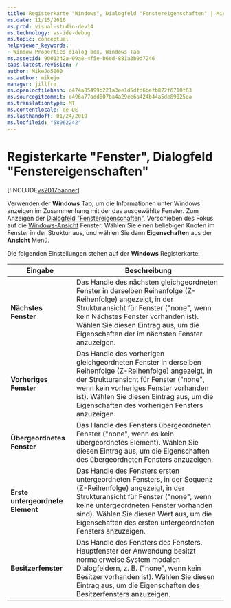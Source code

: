 ```yaml
---
title: Registerkarte "Windows", Dialogfeld "Fenstereigenschaften" | Microsoft-Dokumentation
ms.date: 11/15/2016
ms.prod: visual-studio-dev14
ms.technology: vs-ide-debug
ms.topic: conceptual
helpviewer_keywords:
- Window Properties dialog box, Windows Tab
ms.assetid: 9001342a-09a8-4f5e-b6ed-881a3b9d7246
caps.latest.revision: 7
author: MikeJo5000
ms.author: mikejo
manager: jillfra
ms.openlocfilehash: c474a85499b221a3ee1d5dfd6befb872f6710f63
ms.sourcegitcommit: c496a77add807ba4a29ee6a424b44a5de89025ea
ms.translationtype: MT
ms.contentlocale: de-DE
ms.lasthandoff: 01/24/2019
ms.locfileid: "58962242"
---
```

# <a name="windows-tab-window-properties-dialog-box"></a>Registerkarte "Fenster", Dialogfeld "Fenstereigenschaften"
[!INCLUDE[vs2017banner](../includes/vs2017banner.md)]

Verwenden der **Windows** Tab, um die Informationen unter Windows anzeigen im Zusammenhang mit der das ausgewählte Fenster. Zum Anzeigen der [Dialogfeld "Fenstereigenschaften"](../debugger/window-properties-dialog-box.md), Verschieben des Fokus auf die [Windows-Ansicht](../debugger/windows-view.md) Fenster. Wählen Sie einen beliebigen Knoten im Fenster in der Struktur aus, und wählen Sie dann **Eigenschaften** aus der **Ansicht** Menü.  
  
 Die folgenden Einstellungen stehen auf der **Windows** Registerkarte:  
  
|Eingabe|Beschreibung|  
|-----------|-----------------|  
|**Nächstes Fenster**|Das Handle des nächsten gleichgeordneten Fenster in derselben Reihenfolge (Z-Reihenfolge) angezeigt, in der Strukturansicht für Fenster ("none", wenn kein Nächstes Fenster vorhanden ist). Wählen Sie diesen Eintrag aus, um die Eigenschaften der im nächsten Fenster anzuzeigen.|  
|**Vorheriges Fenster**|Das Handle des vorherigen gleichgeordneten Fenster in derselben Reihenfolge (Z-Reihenfolge) angezeigt, in der Strukturansicht für Fenster ("none", wenn kein vorheriges Fenster vorhanden ist). Wählen Sie diesen Eintrag aus, um die Eigenschaften des vorherigen Fensters anzuzeigen.|  
|**Übergeordnetes Fenster**|Das Handle des Fensters übergeordneten Fenster ("none", wenn es kein übergeordnetes Element). Wählen Sie diesen Eintrag aus, um die Eigenschaften des übergeordneten Fensters anzuzeigen.|  
|**Erste untergeordnete Element**|Das Handle des Fensters ersten untergeordneten Fensters, in der Sequenz (Z-Reihenfolge) angezeigt, in der Strukturansicht für Fenster ("none", wenn keine untergeordneten Fenster vorhanden sind). Wählen Sie diesen Wert aus, um die Eigenschaften des ersten untergeordneten Fensters anzuzeigen.|  
|**Besitzerfenster**|Das Handle des Fensters des Fensters. Hauptfenster der Anwendung besitzt normalerweise System modalen Dialogfeldern, z. B. ("none", wenn kein Besitzer vorhanden ist). Wählen Sie diesen Eintrag aus, um die Eigenschaften des Besitzerfensters anzuzeigen.|
